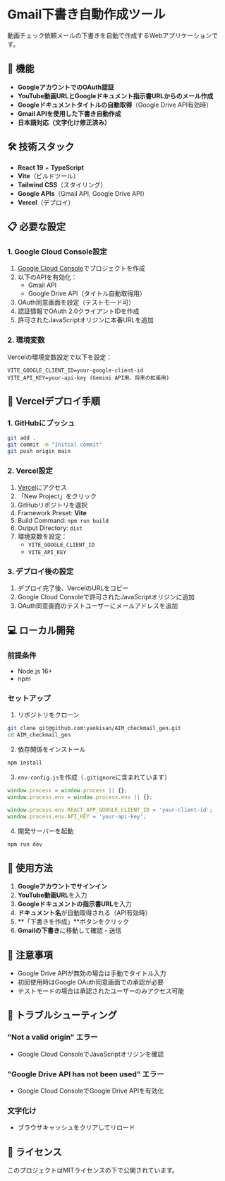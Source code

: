# Gmail下書き自動作成ツール

動画チェック依頼メールの下書きを自動で作成するWebアプリケーションです。

## 🚀 機能

- **GoogleアカウントでのOAuth認証**
- **YouTube動画URLとGoogleドキュメント指示書URLからのメール作成**
- **Googleドキュメントタイトルの自動取得**（Google Drive API有効時）
- **Gmail APIを使用した下書き自動作成**
- **日本語対応（文字化け修正済み）**

## 🛠️ 技術スタック

- **React 19** + **TypeScript**
- **Vite**（ビルドツール）
- **Tailwind CSS**（スタイリング）
- **Google APIs**（Gmail API, Google Drive API）
- **Vercel**（デプロイ）

## 📋 必要な設定

### 1. Google Cloud Console設定

1. [Google Cloud Console](https://console.developers.google.com/)でプロジェクトを作成
2. 以下のAPIを有効化：
   - Gmail API
   - Google Drive API（タイトル自動取得用）
3. OAuth同意画面を設定（テストモード可）
4. 認証情報でOAuth 2.0クライアントIDを作成
5. 許可されたJavaScriptオリジンに本番URLを追加

### 2. 環境変数

Vercelの環境変数設定で以下を設定：

```
VITE_GOOGLE_CLIENT_ID=your-google-client-id
VITE_API_KEY=your-api-key (Gemini API用、将来の拡張用)
```

## 🚀 Vercelデプロイ手順

### 1. GitHubにプッシュ

```bash
git add .
git commit -m "Initial commit"
git push origin main
```

### 2. Vercel設定

1. [Vercel](https://vercel.com/)にアクセス
2. 「New Project」をクリック
3. GitHubリポジトリを選択
4. Framework Preset: **Vite**
5. Build Command: `npm run build`
6. Output Directory: `dist`
7. 環境変数を設定：
   - `VITE_GOOGLE_CLIENT_ID`
   - `VITE_API_KEY`

### 3. デプロイ後の設定

1. デプロイ完了後、VercelのURLをコピー
2. Google Cloud Consoleで許可されたJavaScriptオリジンに追加
3. OAuth同意画面のテストユーザーにメールアドレスを追加

## 💻 ローカル開発

### 前提条件

- Node.js 16+
- npm

### セットアップ

1. リポジトリをクローン
```bash
git clone git@github.com:yaokisan/AIM_checkmail_gen.git
cd AIM_checkmail_gen
```

2. 依存関係をインストール
```bash
npm install
```

3. `env-config.js`を作成（`.gitignore`に含まれています）
```javascript
window.process = window.process || {};
window.process.env = window.process.env || {};

window.process.env.REACT_APP_GOOGLE_CLIENT_ID = 'your-client-id';
window.process.env.API_KEY = 'your-api-key';
```

4. 開発サーバーを起動
```bash
npm run dev
```

## 🔧 使用方法

1. **Googleアカウントでサインイン**
2. **YouTube動画URL**を入力
3. **Googleドキュメントの指示書URL**を入力
4. **ドキュメント名**が自動取得される（API有効時）
5. **「下書きを作成」**ボタンをクリック
6. **Gmailの下書き**に移動して確認・送信

## 📝 注意事項

- Google Drive APIが無効の場合は手動でタイトル入力
- 初回使用時はGoogle OAuth同意画面での承認が必要
- テストモードの場合は承認されたユーザーのみアクセス可能

## 🐛 トラブルシューティング

### "Not a valid origin" エラー
- Google Cloud ConsoleでJavaScriptオリジンを確認

### "Google Drive API has not been used" エラー
- Google Cloud ConsoleでGoogle Drive APIを有効化

### 文字化け
- ブラウザキャッシュをクリアしてリロード

## 📄 ライセンス

このプロジェクトはMITライセンスの下で公開されています。